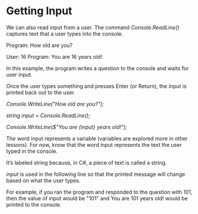 # Getting Input

We can also read input from a user. The command *Console.ReadLine()* captures text that a user types into the console.

Program: How old are you? 

User: 16 Program: You are 16 years old!

In this example, the program writes a question to the console and waits for user input. 

Once the user types something and presses Enter (or Return), the input is printed back out to the user.

*Console.WriteLine("How old are you?");*

*string input = Console.ReadLine();*

*Console.WriteLine($"You are {input} years old!");*

The word input represents a variable (variables are explored more in other lessons). For now, know that the word input represents the text the user typed in the console. 

It’s labeled string because, in C#, a piece of text is called a string.

*input* is used in the following line so that the printed message will change based on what the user types. 

For example, if you ran the program and responded to the question with 101, then the value of input would be "101" and You are 101 years old! would be printed to the console.
